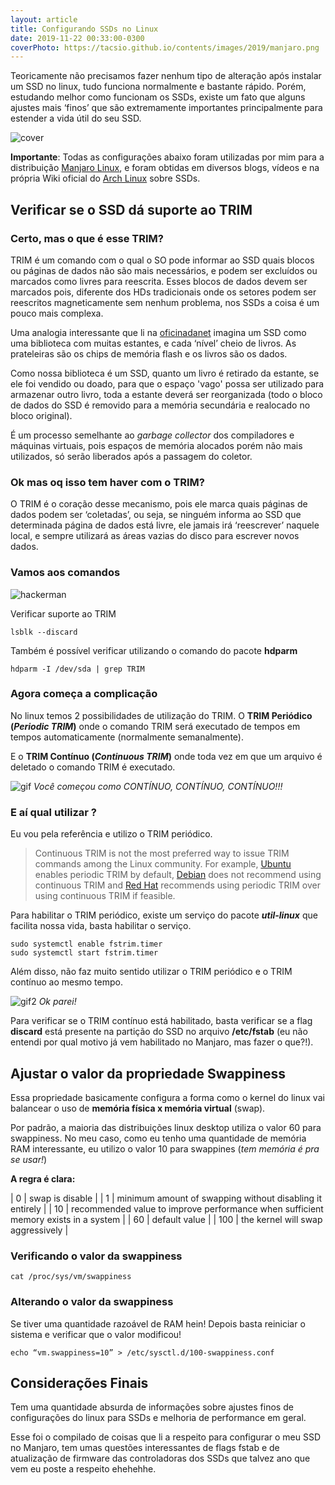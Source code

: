 ```yaml
---
layout: article
title: Configurando SSDs no Linux
date: 2019-11-22 00:33:00-0300
coverPhoto: https://tacsio.github.io/contents/images/2019/manjaro.png
---
```


Teoricamente não precisamos fazer nenhum tipo de alteração após instalar um SSD no linux, tudo funciona normalmente e bastante rápido.  Porém, estudando melhor como funcionam os SSDs, existe um fato que alguns ajustes mais ‘finos’ que são extremamente importantes principalmente para estender a vida útil do seu SSD.

![cover][cover]

**Importante**: Todas as configurações abaixo foram utilizadas por mim para a distribuição [Manjaro Linux](https://manjaro.org/), e foram obtidas em diversos blogs, vídeos e na própria Wiki oficial do [Arch Linux](https://wiki.archlinux.org/index.php/Solid_state_drive) sobre SSDs.  

## Verificar se o SSD dá suporte ao TRIM
	
### Certo, mas o que é esse TRIM?

TRIM é um comando com o qual o SO pode informar ao SSD quais blocos ou páginas de dados não são mais necessários, e podem ser excluídos ou marcados como livres para reescrita.  Esses blocos de dados devem ser marcados pois, diferente dos HDs tradicionais onde os setores podem ser reescritos magneticamente sem nenhum problema, nos SSDs a coisa é um pouco mais complexa. 

Uma analogia interessante que li na [oficinadanet](https://www.oficinadanet.com.br/hardware/27926-o-que-e-trim-e-como-ativa-lo-em-seu-ssd) imagina um SSD como uma biblioteca com muitas estantes, e cada ‘nível’ cheio de livros. As prateleiras são os chips de memória flash e os livros são os dados. 

Como nossa biblioteca é um SSD, quanto um livro é retirado da estante, se ele foi vendido ou doado, para que o espaço 'vago' possa ser utilizado para armazenar outro livro, toda a estante deverá ser reorganizada (todo o bloco de dados do SSD é removido para a memória secundária e realocado no bloco original). 

É um processo semelhante ao *garbage collector* dos compiladores e máquinas virtuais, pois espaços de memória alocados porém não mais utilizados, só serão liberados após a passagem do coletor.

### Ok mas oq isso tem haver com o TRIM?

O TRIM é o coração desse mecanismo, pois ele marca quais páginas de dados podem ser ‘coletadas’, ou seja, se ninguém informa ao SSD que determinada página de dados está livre, ele jamais irá ‘reescrever’ naquele local, e sempre utilizará as áreas vazias do disco para escrever novos dados.

### Vamos aos comandos

![hackerman][hackerman]

Verificar suporte ao TRIM
```
lsblk --discard
```

Também é possível verificar utilizando o comando do pacote **hdparm**
```
hdparm -I /dev/sda | grep TRIM
``` 

### Agora começa a complicação

No linux temos 2 possibilidades de utilização do TRIM. 
O **TRIM Periódico (*Periodic TRIM*)** onde o comando TRIM será executado de tempos em tempos automaticamente (normalmente semanalmente). 

E o **TRIM Contínuo (*Continuous TRIM*)** onde toda vez em que um arquivo é deletado o comando TRIM é executado. 

![gif][gif] 
*Você começou como CONTÍNUO, CONTÍNUO, CONTÍNUO!!!*

### E aí qual utilizar ?

Eu vou pela referência e utilizo o TRIM periódico. 

> Continuous TRIM is not the most preferred way to issue TRIM commands among the Linux community. 
> For example, [Ubuntu]((https://askubuntu.com/questions/1034169/is-trim-enabled-on-my-ubuntu-18-04-installation)) enables periodic TRIM by default, 
> [Debian](https://wiki.debian.org/SSDOptimization#Mounting_SSD_filesystems) does not recommend using continuous TRIM and 
> [Red Hat](https://access.redhat.com/documentation/en-US/Red_Hat_Enterprise_Linux/7/html/Storage_Administration_Guide/ch02s04.html) recommends using periodic TRIM over using continuous TRIM if feasible.

Para habilitar o TRIM periódico, existe um serviço do pacote ***util-linux*** que facilita nossa vida, basta habilitar o serviço.

```
sudo systemctl enable fstrim.timer
sudo systemctl start fstrim.timer
```

Além disso, não faz muito sentido utilizar o TRIM periódico e o TRIM contínuo ao mesmo tempo. 

![gif2][gif2] 
*Ok parei!*

Para verificar se o TRIM contínuo está habilitado, basta verificar se a flag **discard** está presente na partição do SSD no arquivo **/etc/fstab** (eu não entendi por qual motivo já vem habilitado no Manjaro, mas fazer o que?!).

## Ajustar o valor da propriedade Swappiness

Essa propriedade basicamente configura a forma como o kernel do linux vai balancear o uso de **memória física x memória virtual** (swap). 

Por padrão, a maioria das distribuições linux desktop utiliza o valor 60 para swappiness. No meu caso, como eu tenho uma quantidade de memória RAM interessante, eu utilizo o valor 10 para swappines (*tem memória é pra se usar!*)

**A regra é clara:** 

| 0   | swap is disable                                                                    |
| 1   | minimum amount of swapping without disabling it entirely                           |
| 10  | recommended value to improve performance when sufficient memory exists in a system |
| 60  | default value                                                                      |
| 100 | the kernel will swap aggressively                                                  |


### Verificando o valor da swappiness

```
cat /proc/sys/vm/swappiness
```

### Alterando o valor da swappiness 

Se tiver uma quantidade razoável de RAM hein!
Depois basta reiniciar o sistema e verificar que o valor modificou!

```
echo “vm.swappiness=10” > /etc/sysctl.d/100-swappiness.conf
```

## Considerações Finais

Tem uma quantidade absurda de informações sobre ajustes finos de configurações do linux para SSDs e melhoria de performance em geral. 

Esse foi o compilado de coisas que li a respeito para configurar o meu SSD no Manjaro, tem umas questões interessantes de flags fstab e de atualização de firmware das controladoras dos SSDs que talvez ano que vem eu poste a respeito ehehehhe.  



[cover]: https://tacsio.github.io/contents/images/2019/manjaro.png
[gif]: https://tacsio.github.io/contents/images/2019/continuo.gif	
[gif2]: https://tacsio.github.io/contents/images/2019/continuo2.gif	
[hackerman]: https://tacsio.github.io/contents/images/hacker.gif